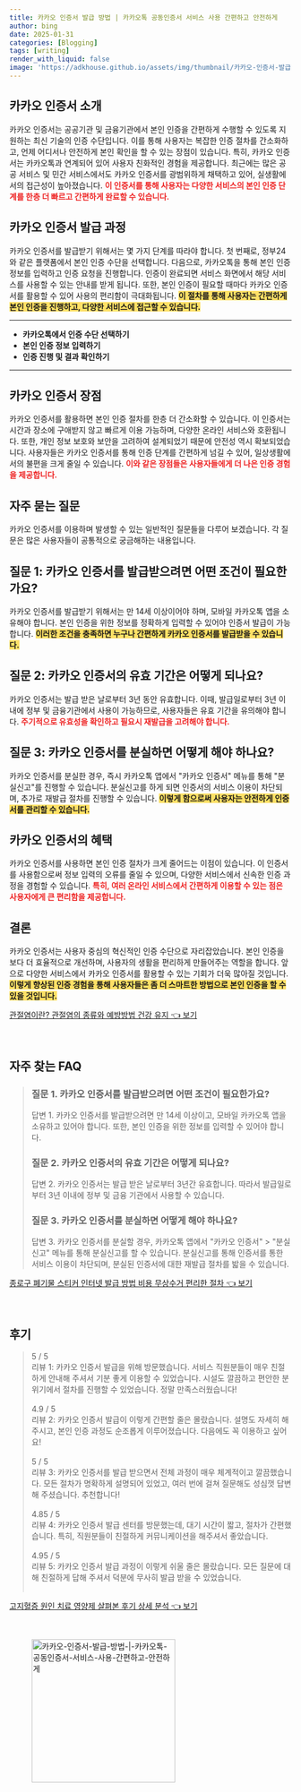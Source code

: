```yaml
---
title: 카카오 인증서 발급 방법 | 카카오톡 공동인증서 서비스 사용 간편하고 안전하게
author: bing
date: 2025-01-31
categories: [Blogging]
tags: [writing]
render_with_liquid: false
image: 'https://adkhouse.github.io/assets/img/thumbnail/카카오-인증서-발급-방법-|-카카오톡-공동인증서-서비스-사용-간편하고-안전하게.webp'
---
```



<h2 id='카카오_인증서_소개'>카카오 인증서 소개</h2>

<p>카카오 인증서는 공공기관 및 금융기관에서 본인 인증을 간편하게 수행할 수 있도록 지원하는 최신 기술의 인증 수단입니다. 이를 통해 사용자는 복잡한 인증 절차를 간소화하고, 언제 어디서나 안전하게 본인 확인을 할 수 있는 장점이 있습니다. 특히, 카카오 인증서는 카카오톡과 연계되어 있어 사용자 친화적인 경험을 제공합니다. 최근에는 많은 공공 서비스 및 민간 서비스에서도 카카오 인증서를 광범위하게 채택하고 있어, 실생활에서의 접근성이 높아졌습니다. <b><span style="color: #ee2323;">이 인증서를 통해 사용자는 다양한 서비스의 본인 인증 단계를 한층 더 빠르고 간편하게 완료할 수 있습니다.</span></b></p>

<h2 id='카카오_인증서_발급_과정'>카카오 인증서 발급 과정</h2>

<p>카카오 인증서를 발급받기 위해서는 몇 가지 단계를 따라야 합니다. 첫 번째로, 정부24와 같은 플랫폼에서 본인 인증 수단을 선택합니다. 다음으로, 카카오톡을 통해 본인 인증 정보를 입력하고 인증 요청을 진행합니다. 인증이 완료되면 서비스 화면에서 해당 서비스를 사용할 수 있는 안내를 받게 됩니다. 또한, 본인 인증이 필요할 때마다 카카오 인증서를 활용할 수 있어 사용의 편리함이 극대화됩니다. <b><span style="background-color: #ffe066;">이 절차를 통해 사용자는 간편하게 본인 인증을 진행하고, 다양한 서비스에 접근할 수 있습니다.</span></b></p>

<hr />

<ul>
    <li><b>카카오톡에서 인증 수단 선택하기</b></li>
    <li><b>본인 인증 정보 입력하기</b></li>
    <li><b>인증 진행 및 결과 확인하기</b></li>
</ul>

<hr />

<h2 id='카카오_인증서_장점'>카카오 인증서 장점</h2>

<p>카카오 인증서를 활용하면 본인 인증 절차를 한층 더 간소화할 수 있습니다. 이 인증서는 시간과 장소에 구애받지 않고 빠르게 이용 가능하며, 다양한 온라인 서비스와 호환됩니다. 또한, 개인 정보 보호와 보안을 고려하여 설계되었기 때문에 안전성 역시 확보되었습니다. 사용자들은 카카오 인증서를 통해 인증 단계를 간편하게 넘길 수 있어, 일상생활에서의 불편을 크게 줄일 수 있습니다. <b><span style="color: #ee2323;">이와 같은 장점들은 사용자들에게 더 나은 인증 경험을 제공합니다.</span></b></p>

<h2 id='자주_묻는_질문'>자주 묻는 질문</h2>

<p>카카오 인증서를 이용하며 발생할 수 있는 일반적인 질문들을 다루어 보겠습니다. 각 질문은 많은 사용자들이 공통적으로 궁금해하는 내용입니다.</p>

<h2 id='질문_1'>질문 1: 카카오 인증서를 발급받으려면 어떤 조건이 필요한가요?</h2>

<p>카카오 인증서를 발급받기 위해서는 만 14세 이상이어야 하며, 모바일 카카오톡 앱을 소유해야 합니다. 본인 인증을 위한 정보를 정확하게 입력할 수 있어야 인증서 발급이 가능합니다. <b><span style="background-color: #ffe066;">이러한 조건을 충족하면 누구나 간편하게 카카오 인증서를 발급받을 수 있습니다.</span></b></p>

<h2 id='질문_2'>질문 2: 카카오 인증서의 유효 기간은 어떻게 되나요?</h2>

<p>카카오 인증서는 발급 받은 날로부터 3년 동안 유효합니다. 이때, 발급일로부터 3년 이내에 정부 및 금융기관에서 사용이 가능하므로, 사용자들은 유효 기간을 유의해야 합니다. <b><span style="color: #ee2323;">주기적으로 유효성을 확인하고 필요시 재발급을 고려해야 합니다.</span></b></p>

<h2 id='질문_3'>질문 3: 카카오 인증서를 분실하면 어떻게 해야 하나요?</h2>

<p>카카오 인증서를 분실한 경우, 즉시 카카오톡 앱에서 "카카오 인증서" 메뉴를 통해 "분실신고"를 진행할 수 있습니다. 분실신고를 하게 되면 인증서의 서비스 이용이 차단되며, 추가로 재발급 절차를 진행할 수 있습니다. <b><span style="background-color: #ffe066;">이렇게 함으로써 사용자는 안전하게 인증서를 관리할 수 있습니다.</span></b></p>

<h2 id='카카오_인증서_혜택'>카카오 인증서의 혜택</h2>

<p>카카오 인증서를 사용하면 본인 인증 절차가 크게 줄어드는 이점이 있습니다. 이 인증서를 사용함으로써 정보 입력의 오류를 줄일 수 있으며, 다양한 서비스에서 신속한 인증 과정을 경험할 수 있습니다. <b><span style="color: #ee2323;">특히, 여러 온라인 서비스에서 간편하게 이용할 수 있는 점은 사용자에게 큰 편리함을 제공합니다.</span></b></p>

<h2 id='결론'>결론</h2>

<p>카카오 인증서는 사용자 중심의 혁신적인 인증 수단으로 자리잡았습니다. 본인 인증을 보다 더 효율적으로 개선하며, 사용자의 생활을 편리하게 만들어주는 역할을 합니다. 앞으로 다양한 서비스에서 카카오 인증서를 활용할 수 있는 기회가 더욱 많아질 것입니다. <b><span style="background-color: #ffe066;">이렇게 향상된 인증 경험을 통해 사용자들은 좀 더 스마트한 방법으로 본인 인증을 할 수 있을 것입니다.</span></b></p>


<p><a class="click-button" title="관절염이란? 관절염의 종류와 예방방법 건강 유지" href="https://adkhouse.github.io/posts/%EA%B4%80%EC%A0%88%EC%97%BC%EC%9D%B4%EB%9E%80-%EA%B4%80%EC%A0%88%EC%97%BC%EC%9D%98-%EC%A2%85%EB%A5%98%EC%99%80-%EC%98%88%EB%B0%A9%EB%B0%A9%EB%B2%95-%EA%B1%B4%EA%B0%95-%EC%9C%A0%EC%A7%80/" rel="dofollow">관절염이란? 관절염의 종류와 예방방법 건강 유지 👈 보기</a></p><br>
<h2 id='자주_찾는_FAQ'>자주 찾는 FAQ</h2>
<div itemscope="" itemtype="https://schema.org/FAQPage"> 
<blockquote> 
<div itemscope="" itemprop="mainEntity" itemtype="https://schema.org/Question"> 
<h3 itemprop="name">질문 1. 카카오 인증서를 발급받으려면 어떤 조건이 필요한가요?</h3> 
<div itemscope="" itemprop="acceptedAnswer" itemtype="https://schema.org/Answer"> 
<span itemprop="text"> 
<p>답변 1. 카카오 인증서를 발급받으려면 만 14세 이상이고, 모바일 카카오톡 앱을 소유하고 있어야 합니다. 또한, 본인 인증을 위한 정보를 입력할 수 있어야 합니다.</p> 
</span> 
</div> 
</div> 
<div itemscope="" itemprop="mainEntity" itemtype="https://schema.org/Question"> 
<h3 itemprop="name">질문 2. 카카오 인증서의 유효 기간은 어떻게 되나요?</h3> 
<div itemscope="" itemprop="acceptedAnswer" itemtype="https://schema.org/Answer"> 
<span itemprop="text"> 
<p>답변 2. 카카오 인증서는 발급 받은 날로부터 3년간 유효합니다. 따라서 발급일로부터 3년 이내에 정부 및 금융 기관에서 사용할 수 있습니다.</p> 
</span> 
</div> 
</div> 
<div itemscope="" itemprop="mainEntity" itemtype="https://schema.org/Question"> 
<h3 itemprop="name">질문 3. 카카오 인증서를 분실하면 어떻게 해야 하나요?</h3> 
<div itemscope="" itemprop="acceptedAnswer" itemtype="https://schema.org/Answer"> 
<span itemprop="text"> 
<p>답변 3. 카카오 인증서를 분실할 경우, 카카오톡 앱에서 "카카오 인증서" > "분실신고" 메뉴를 통해 분실신고를 할 수 있습니다. 분실신고를 통해 인증서를 통한 서비스 이용이 차단되며, 분실된 인증서에 대한 재발급 절차를 밟을 수 있습니다.</p> 
</span> 
</div> 
</div> 
</blockquote> 
</div>
<p><a class="click-button" title="종로구 폐기물 스티커 인터넷 발급 방법 비용 무상수거 편리한 절차" href="https://adkhouse.github.io/posts/%EC%A2%85%EB%A1%9C%EA%B5%AC-%ED%8F%90%EA%B8%B0%EB%AC%BC-%EC%8A%A4%ED%8B%B0%EC%BB%A4-%EC%9D%B8%ED%84%B0%EB%84%B7-%EB%B0%9C%EA%B8%89-%EB%B0%A9%EB%B2%95-%EB%B9%84%EC%9A%A9-%EB%AC%B4%EC%83%81%EC%88%98%EA%B1%B0-%ED%8E%B8%EB%A6%AC%ED%95%9C-%EC%A0%88%EC%B0%A8/" rel="dofollow">종로구 폐기물 스티커 인터넷 발급 방법 비용 무상수거 편리한 절차 👈 보기</a></p><br>
<h2 id='후기'>후기</h2>
<div itemscope itemtype="https://schema.org/Product">
  <blockquote>
  <div itemprop="review" itemscope itemtype="https://schema.org/Review">
      <div itemprop="reviewRating" itemscope itemtype="https://schema.org/Rating"> <span itemprop="ratingValue">5</span> / <span itemprop="bestRating">5</span> </div>
      <span itemprop="reviewBody">리뷰 1: 카카오 인증서 발급을 위해 방문했습니다. 서비스 직원분들이 매우 친절하게 안내해 주셔서 기분 좋게 이용할 수 있었습니다. 시설도 깔끔하고 편안한 분위기에서 절차를 진행할 수 있었습니다. 정말 만족스러웠습니다!</span>
  </div>
  <br>
  <div itemprop="review" itemscope itemtype="https://schema.org/Review">
      <div itemprop="reviewRating" itemscope itemtype="https://schema.org/Rating"> <span itemprop="ratingValue">4.9</span> / <span itemprop="bestRating">5</span> </div>
      <span itemprop="reviewBody">리뷰 2: 카카오 인증서 발급이 이렇게 간편할 줄은 몰랐습니다. 설명도 자세히 해주시고, 본인 인증 과정도 순조롭게 이루어졌습니다. 다음에도 꼭 이용하고 싶어요!</span>
  </div>
  <br>
  <div itemprop="review" itemscope itemtype="https://schema.org/Review">
      <div itemprop="reviewRating" itemscope itemtype="https://schema.org/Rating"> <span itemprop="ratingValue">5</span> / <span itemprop="bestRating">5</span> </div>
      <span itemprop="reviewBody">리뷰 3: 카카오 인증서를 발급 받으면서 전체 과정이 매우 체계적이고 깔끔했습니다. 모든 절차가 명확하게 설명되어 있었고, 여러 번에 걸쳐 질문해도 성심껏 답변해 주셨습니다. 추천합니다!</span>
  </div>
  <br>
  <div itemprop="review" itemscope itemtype="https://schema.org/Review">
      <div itemprop="reviewRating" itemscope itemtype="https://schema.org/Rating"> <span itemprop="ratingValue">4.85</span> / <span itemprop="bestRating">5</span> </div>
      <span itemprop="reviewBody">리뷰 4: 카카오 인증서 발급 센터를 방문했는데, 대기 시간이 짧고, 절차가 간편했습니다. 특히, 직원분들이 친절하게 커뮤니케이션을 해주셔서 좋았습니다.</span>
  </div>
  <br>
  <div itemprop="review" itemscope itemtype="https://schema.org/Review">
      <div itemprop="reviewRating" itemscope itemtype="https://schema.org/Rating"> <span itemprop="ratingValue">4.95</span> / <span itemprop="bestRating">5</span> </div>
      <span itemprop="reviewBody">리뷰 5: 카카오 인증서 발급 과정이 이렇게 쉬울 줄은 몰랐습니다. 모든 질문에 대해 친절하게 답해 주셔서 덕분에 무사히 발급 받을 수 있었습니다.</span>
  </div>
  <br>
  </blockquote>
</div>
<p><a class="click-button" title="고지혈증 원인 치료 영양제 살펴본 후기 상세 분석" href="https://adkhouse.github.io/posts/%EA%B3%A0%EC%A7%80%ED%98%88%EC%A6%9D-%EC%9B%90%EC%9D%B8-%EC%B9%98%EB%A3%8C-%EC%98%81%EC%96%91%EC%A0%9C-%EC%82%B4%ED%8E%B4%EB%B3%B8-%ED%9B%84%EA%B8%B0-%EC%83%81%EC%84%B8-%EB%B6%84%EC%84%9D/" rel="dofollow">고지혈증 원인 치료 영양제 살펴본 후기 상세 분석 👈 보기</a></p><br>
<figure class="image"><img src="https://adkhouse.github.io/assets/img/thumbnail/카카오-인증서-발급-방법-|-카카오톡-공동인증서-서비스-사용-간편하고-안전하게.webp" alt="카카오-인증서-발급-방법-|-카카오톡-공동인증서-서비스-사용-간편하고-안전하게" width="256" height="256"></figure>